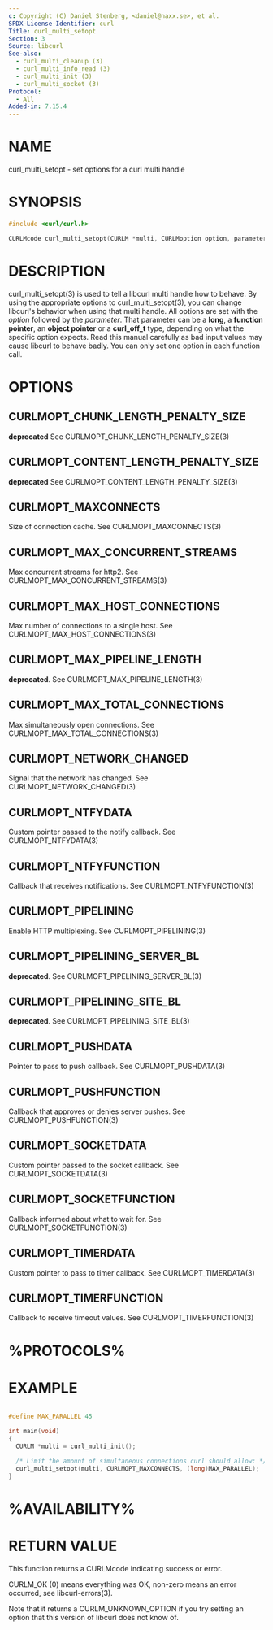 ```yaml
---
c: Copyright (C) Daniel Stenberg, <daniel@haxx.se>, et al.
SPDX-License-Identifier: curl
Title: curl_multi_setopt
Section: 3
Source: libcurl
See-also:
  - curl_multi_cleanup (3)
  - curl_multi_info_read (3)
  - curl_multi_init (3)
  - curl_multi_socket (3)
Protocol:
  - All
Added-in: 7.15.4
---
```


# NAME

curl_multi_setopt - set options for a curl multi handle

# SYNOPSIS

~~~c
#include <curl/curl.h>

CURLMcode curl_multi_setopt(CURLM *multi, CURLMoption option, parameter);
~~~

# DESCRIPTION

curl_multi_setopt(3) is used to tell a libcurl multi handle how to behave. By
using the appropriate options to curl_multi_setopt(3), you can change
libcurl's behavior when using that multi handle. All options are set with the
*option* followed by the *parameter*. That parameter can be a **long**, a
**function pointer**, an **object pointer** or a **curl_off_t** type,
depending on what the specific option expects. Read this manual carefully as
bad input values may cause libcurl to behave badly. You can only set one
option in each function call.

# OPTIONS

## CURLMOPT_CHUNK_LENGTH_PENALTY_SIZE

**deprecated** See CURLMOPT_CHUNK_LENGTH_PENALTY_SIZE(3)

## CURLMOPT_CONTENT_LENGTH_PENALTY_SIZE

**deprecated** See CURLMOPT_CONTENT_LENGTH_PENALTY_SIZE(3)

## CURLMOPT_MAXCONNECTS

Size of connection cache. See CURLMOPT_MAXCONNECTS(3)

## CURLMOPT_MAX_CONCURRENT_STREAMS

Max concurrent streams for http2. See CURLMOPT_MAX_CONCURRENT_STREAMS(3)

## CURLMOPT_MAX_HOST_CONNECTIONS

Max number of connections to a single host. See
CURLMOPT_MAX_HOST_CONNECTIONS(3)

## CURLMOPT_MAX_PIPELINE_LENGTH

**deprecated**. See CURLMOPT_MAX_PIPELINE_LENGTH(3)

## CURLMOPT_MAX_TOTAL_CONNECTIONS

Max simultaneously open connections. See CURLMOPT_MAX_TOTAL_CONNECTIONS(3)

## CURLMOPT_NETWORK_CHANGED

Signal that the network has changed. See CURLMOPT_NETWORK_CHANGED(3)

## CURLMOPT_NTFYDATA

Custom pointer passed to the notify callback. See CURLMOPT_NTFYDATA(3)

## CURLMOPT_NTFYFUNCTION

Callback that receives notifications. See CURLMOPT_NTFYFUNCTION(3)

## CURLMOPT_PIPELINING

Enable HTTP multiplexing. See CURLMOPT_PIPELINING(3)

## CURLMOPT_PIPELINING_SERVER_BL

**deprecated**. See CURLMOPT_PIPELINING_SERVER_BL(3)

## CURLMOPT_PIPELINING_SITE_BL

**deprecated**. See CURLMOPT_PIPELINING_SITE_BL(3)

## CURLMOPT_PUSHDATA

Pointer to pass to push callback. See CURLMOPT_PUSHDATA(3)

## CURLMOPT_PUSHFUNCTION

Callback that approves or denies server pushes. See CURLMOPT_PUSHFUNCTION(3)

## CURLMOPT_SOCKETDATA

Custom pointer passed to the socket callback. See CURLMOPT_SOCKETDATA(3)

## CURLMOPT_SOCKETFUNCTION

Callback informed about what to wait for. See CURLMOPT_SOCKETFUNCTION(3)

## CURLMOPT_TIMERDATA

Custom pointer to pass to timer callback. See CURLMOPT_TIMERDATA(3)

## CURLMOPT_TIMERFUNCTION

Callback to receive timeout values. See CURLMOPT_TIMERFUNCTION(3)

# %PROTOCOLS%

# EXAMPLE

~~~c

#define MAX_PARALLEL 45

int main(void)
{
  CURLM *multi = curl_multi_init();

  /* Limit the amount of simultaneous connections curl should allow: */
  curl_multi_setopt(multi, CURLMOPT_MAXCONNECTS, (long)MAX_PARALLEL);
}
~~~

# %AVAILABILITY%

# RETURN VALUE

This function returns a CURLMcode indicating success or error.

CURLM_OK (0) means everything was OK, non-zero means an error occurred, see
libcurl-errors(3).

Note that it returns a CURLM_UNKNOWN_OPTION if you try setting an option that
this version of libcurl does not know of.
